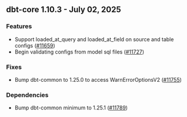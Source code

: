 ## dbt-core 1.10.3 - July 02, 2025

### Features

- Support loaded_at_query and loaded_at_field on source and table configs ([#11659](https://github.com/dbt-labs/dbt-core/issues/11659))
- Begin validating configs from model sql files ([#11727](https://github.com/dbt-labs/dbt-core/issues/11727))

### Fixes

- Bump dbt-common to 1.25.0 to access WarnErrorOptionsV2 ([#11755](https://github.com/dbt-labs/dbt-core/issues/11755))

### Dependencies

- Bump dbt-common minimum to 1.25.1 ([#11789](https://github.com/dbt-labs/dbt-core/issues/11789))
